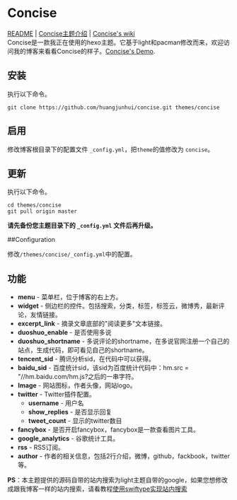 # Concise

[README](/README.md) | 
[Concise主题介绍](http://opiece.me/2015/04/23/Concise-introduce/) | 
[Concise's wiki](https://github.com/huangjunhui/concise/wiki/Concise)<br>
Concise是一款我正在使用的hexo主题。它基于light和pacman修改而来，欢迎访问我的博客来看看Concise的样子。[Concise's Demo](http://opiece.me/).

## 安装

执行以下命令。

```
git clone https://github.com/huangjunhui/concise.git themes/concise
```

## 启用

修改博客根目录下的配置文件 `_config.yml`，把`theme`的值修改为 `concise`。

## 更新

执行以下命令。

```
cd themes/concise
git pull origin master
```
**请先备份您主题目录下的 `_config.yml` 文件后再升级。**

##Configuration

修改`/themes/concise/_config.yml`中的配置。


## 功能

- **menu** - 菜单栏，位于博客的右上方。
- **widget** - 侧边栏的控件。包括搜索，分类，标签，标签云，微博秀，最新评论，友情链接。
- **excerpt_link** - 摘录文章底部的"阅读更多"文本链接。
- **duoshuo_enable** - 是否使用多说
- **duoshuo_shortname** - 多说评论的shortname，在多说官网注册一个自己的站点，生成代码，即可看见自己的shortname。
- **tencent_sid** - 腾讯分析sid，在代码中可以获得。
- **baidu_sid** - 百度统计sid，该sid为百度统计代码中：hm.src = "//hm.baidu.com/hm.js?之后的一串字符。
- **Image** - 网站图标，作者头像，网站logo。
- **twitter** - Twitter插件配置。
  - **username** - 用户名
  - **show_replies** - 是否显示回复
  - **tweet_count** - 显示的twitter数目
- **fancybox** - 是否开启fancybox，fancybox是一款查看图片工具。
- **google_analytics** - 谷歌统计工具。
- **rss** - RSS订阅。
- **author** - 作者的相关信息，包括2行介绍，微博，github，fackbook，twitter等。


**PS**：本主题提供的源码自带的站内搜索为light主题自带的google，如果您想修改成跟我博客一样的站内搜索，请看教程[使用swiftype实现站内搜索](http://opiece.me/2015/04/16/site-search-by-swiftype/)

